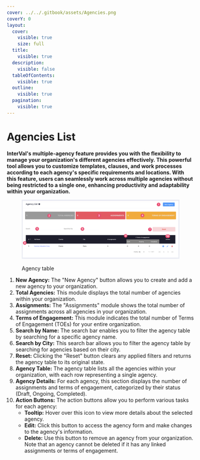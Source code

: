 ```yaml
---
cover: ../../.gitbook/assets/Agencies.png
coverY: 0
layout:
  cover:
    visible: true
    size: full
  title:
    visible: true
  description:
    visible: false
  tableOfContents:
    visible: true
  outline:
    visible: true
  pagination:
    visible: true
---
```


# Agencies List

**InterVal's multiple-agency feature provides you with the flexibility to manage your organization's different agencies effectively. This powerful tool allows you to customize templates, clauses, and work processes according to each agency's specific requirements and locations. With this feature, users can seamlessly work across multiple agencies without being restricted to a single one, enhancing productivity and adaptability within your organization.**

<figure><img src="../../.gitbook/assets/Agency Page" alt=""><figcaption><p>Agency table</p></figcaption></figure>

1. **New Agency:** The "New Agency" button allows you to create and add a new agency to your organization.
2. **Total Agencies:** This module displays the total number of agencies within your organization.
3. **Assignments:** The "Assignments" module shows the total number of assignments across all agencies in your organization.
4. **Terms of Engagement:** This module indicates the total number of Terms of Engagement (TOEs) for your entire organization.
5. **Search by Name:** The search bar enables you to filter the agency table by searching for a specific agency name.
6. **Search by City:** This search bar allows you to filter the agency table by searching for agencies based on their city.
7. **Reset:** Clicking the "Reset" button clears any applied filters and returns the agency table to its original state.
8. **Agency Table:** The agency table lists all the agencies within your organization, with each row representing a single agency.
9. **Agency Details:** For each agency, this section displays the number of assignments and terms of engagement, categorized by their status (Draft, Ongoing, Completed).
10. **Action Buttons:** The action buttons allow you to perform various tasks for each agency:
    * **Tooltip:** Hover over this icon to view more details about the selected agency.
    * **Edit:** Click this button to access the agency form and make changes to the agency's information.
    * **Delete:** Use this button to remove an agency from your organization. Note that an agency cannot be deleted if it has any linked assignments or terms of engagement.
